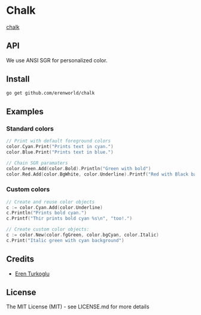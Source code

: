 # Chalk
[chalk](https://davidwalsh.name/demo/chalk-example.png)

## API
We use ANSI SGR for personalized color.


## Install

```bash
go get github.com/erenworld/chalk
```

## Examples

### Standard colors

```go
// Print with default foreground colors
color.Cyan.Print("Prints text in cyan.")
color.Blue.Print("Prints text in blue.")

// Chain SGR paramaters
color.Green.Add(color.Bold).Println("Green with bold")
color.Red.Add(color.BgWhite, color.Underline).Printf("Red with Black background and underscore: %s\n", "format too!")
```

### Custom colors

```go
// Create and reuse color objects
c := color.Cyan.Add(color.Underline)
c.Println("Prints bold cyan.")
c.Printf("Thir prints bold cyan %s\n", "too!.")

// Create custom color objects:
c := color.New(color.fgGreen, color.bgCyan, color.Italic)
c.Print("Italic green with cyan background")
```

## Credits

- [Eren Turkoglu](https://github.com/erenworld)

## License

The MIT License (MIT) - see LICENSE.md for more details
